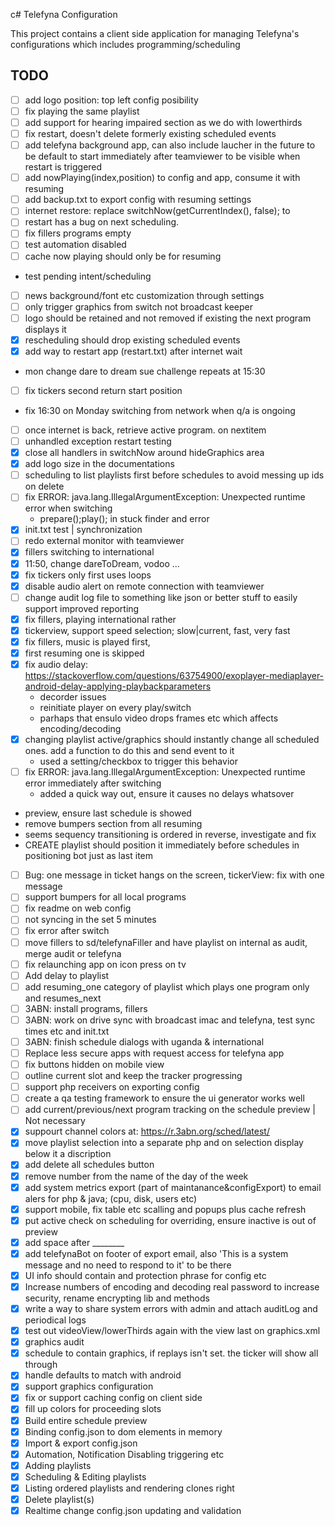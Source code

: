 c# Telefyna Configuration

This project contains a client side application for managing Telefyna's configurations which includes programming/scheduling

## TODO
- [ ] add logo position: top left config posibility
- [ ] fix playing the same playlist
- [ ] add support for hearing impaired section as we do with lowerthirds
- [ ] fix restart, doesn't delete formerly existing scheduled events
- [ ] add telefyna background app, can also include laucher in the future to be default to start immediately after teamviewer to be visible when restart is triggered
- [ ] add nowPlaying(index,position) to config and app, consume it with resuming
- [ ] add backup.txt to export config with resuming settings
- [ ] internet restore: replace switchNow(getCurrentIndex(), false); to 
- [ ] restart has a bug on next scheduling. 
- [ ] fix fillers programs empty
- [ ] test automation disabled
- [ ] cache now playing should only be for resuming
- test pending intent/scheduling
- [ ] news background/font etc customization through settings
- [ ] only trigger graphics from switch not broadcast keeper
- [ ] logo should be retained and not removed if existing the next program displays it
- [x] rescheduling should drop existing scheduled events
- [x] add way to restart app (restart.txt) after internet wait
- mon change dare to dream sue challenge repeats at 15:30
- [ ] fix tickers second return start position
- fix 16:30 on Monday switching from network when q/a is ongoing
- [ ] once internet is back, retrieve active program. on nextitem
- [ ] unhandled exception restart testing
- [x] close all handlers in switchNow around hideGraphics area
- [x] add logo size in the documentations
- [ ] scheduling to list playlists first before schedules to avoid messing up ids on delete
- [ ] fix ERROR: java.lang.IllegalArgumentException: Unexpected runtime error when switching
    - prepare();play(); in stuck finder and error
- [x] init.txt test | synchronization
- [ ] redo external monitor with teamviewer
- [x] fillers switching to international
- [x] 11:50, change dareToDream, vodoo ...
- [x] fix tickers only first uses loops
- [x] disable audio alert on remote connection with teamviewer
- [ ] change audit log file to something like json or better stuff to easily support improved reporting
- [x] fix fillers, playing international rather
- [x] tickerview, support speed selection; slow|current, fast, very fast
- [x] fix fillers, music is played first, 
- [x] first resuming one is skipped
- [x] fix audio delay: https://stackoverflow.com/questions/63754900/exoplayer-mediaplayer-android-delay-applying-playbackparameters
    - decorder issues
    - reinitiate player on every play/switch
    - parhaps that ensulo video drops frames etc which affects encoding/decoding
- [x] changing playlist active/graphics should instantly change all scheduled ones. add a function to do this and send event to it
    - used a setting/checkbox to trigger this behavior
- [ ] fix ERROR: java.lang.IllegalArgumentException: Unexpected runtime error immediately after switching 
    - added a quick way out, ensure it causes no delays whatsover
- preview, ensure last schedule is showed
- remove bumpers section from all resuming
- seems sequency transitioning is ordered in reverse, investigate and fix
- CREATE playlist should position it immediately before schedules in positioning bot just as last item


- [ ] Bug: one message in ticket hangs on the screen, tickerView: fix with one message
- [ ] support bumpers for all local programs
- [ ] fix readme on web config
- [ ] not syncing in the set 5 minutes
- [ ] fix error after switch
- [ ] move fillers to sd/telefynaFiller and have playlist on internal as audit, merge audit or telefyna
- [ ] fix relaunching app on icon press on tv
- [ ] Add delay to playlist
- [ ] add resuming_one category of playlist which plays one program only and resumes_next
- [ ] 3ABN: install programs, fillers
- [ ] 3ABN: work on drive sync with broadcast imac and telefyna, test sync times etc and init.txt
- [ ] 3ABN: finish schedule dialogs with uganda & international
- [ ] Replace less secure apps with request access for telefyna app
- [ ] fix buttons hidden on mobile view
- [ ] outline current slot and keep the tracker progressing
- [ ] support php receivers on exporting config
- [ ] create a qa testing framework to ensure the ui generator works well
- [ ] add current/previous/next program tracking on the schedule preview | Not necessary
- [x] suppourt channel colors at: https://r.3abn.org/sched/latest/
- [x] move playlist selection into a separate php and on selection display below it a discription
- [x] add delete all schedules button
- [x] remove number from the name of the day of the week
- [x] add system metrics export (part of maintanance&configExport) to email alers for php & java; (cpu, disk, users etc)
- [x] support mobile, fix table etc scalling and popups plus cache refresh
- [x] put active check on scheduling for overriding, ensure inactive is out of preview
- [x] add space after ________
- [x] add telefynaBot on footer of export email, also 'This is a system message and no need to respond to it' to be there
- [x] UI info should contain and protection phrase for config etc
- [x] Increase numbers of encoding and decoding real password to increase security, rename encrypting lib and methods
- [x] write a way to share system errors with admin and attach auditLog and periodical logs
- [x] test out videoView/lowerThirds again with the view last on graphics.xml
- [x] graphics audit
- [x] schedule to contain graphics, if replays isn't set. the ticker will show all through
- [x] handle defaults to match with android
- [x] support graphics configuration
- [x] fix or support caching config on client side
- [x] fill up colors for proceeding slots
- [x] Build entire schedule preview
- [x] Binding config.json to dom elements in memory
- [x] Import & export config.json
- [x] Automation, Notification Disabling triggering etc
- [x] Adding playlists
- [x] Scheduling & Editing playlists
- [x] Listing ordered playlists and rendering clones right
- [x] Delete playlist(s)
- [x] Realtime change config.json updating and validation